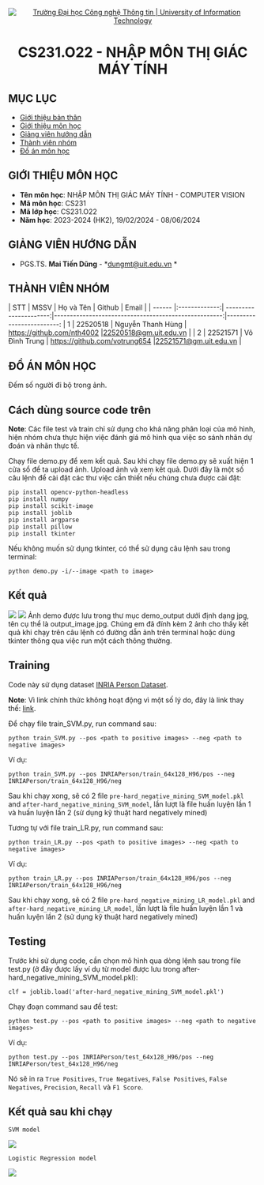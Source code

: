 <p align="center">
  <a href="https://www.uit.edu.vn/" title="Trường Đại học Công nghệ Thông tin" style="border: 5;">
    <img src="https://i.imgur.com/WmMnSRt.png" alt="Trường Đại học Công nghệ Thông tin | University of Information Technology">
  </a>
</p>

<!-- Title -->
<h1 align="center"><b>CS231.O22 - NHẬP MÔN THỊ GIÁC MÁY TÍNH</b></h1>



## MỤC LỤC
* [ Giới thiệu bản thân](#gioithieubanthan)
* [ Giới thiệu môn học](#gioithieumonhoc)
* [ Giảng viên hướng dẫn](#giangvien)
* [ Thành viên nhóm](#thanhvien)
* [ Đồ án môn học](#doan)

## GIỚI THIỆU MÔN HỌC
<a name="gioithieumonhoc"></a>
* **Tên môn học**: NHẬP MÔN THỊ GIÁC MÁY TÍNH - COMPUTER VISION
* **Mã môn học**: CS231
* **Mã lớp học**: CS231.O22
* **Năm học**: 2023-2024 (HK2), 19/02/2024 - 08/06/2024

## GIẢNG VIÊN HƯỚNG DẪN
<a name="giangvien"></a>
* PGS.TS. **Mai Tiến Dũng** - *dungmt@uit.edu.vn *

## THÀNH VIÊN NHÓM
<a name="thanhvien"></a>
| STT    | MSSV          | Họ và Tên              | Github                                               | Email                   |
| ------ |:-------------:| ----------------------:|-----------------------------------------------------:|-------------------------:
| 1      | 22520518      | Nguyễn Thanh Hùng      | https://github.com/nth4002                           |22520518@gm.uit.edu.vn   |
| 2      | 22521571      | Võ Đình Trung          | https://github.com/votrung654                        |22521571@gm.uit.edu.vn   |

## ĐỒ ÁN MÔN HỌC
<a name="doan"></a>
Đếm số người đi bộ trong ảnh.

## Cách dùng source code trên
**Note**: Các file test và train chỉ sử dụng cho khả năng phân loại của mô hình, hiện nhóm chưa thực hiện việc đánh giá mô hình qua việc so sánh nhãn dự đoán và nhãn thực tế.

Chạy file demo.py để xem kết quả. Sau khi chạy file demo.py sẽ xuất hiện 1 cửa sổ để ta upload ảnh. Upload ảnh và xem kết quả. Dưới đây là một số câu lệnh để cài đặt các thư việc cần thiết nếu chúng chưa được cài đặt:
```
pip install opencv-python-headless
pip install numpy
pip install scikit-image
pip install joblib
pip install argparse
pip install pillow
pip install tkinter
```
Nếu không muốn sử dụng tkinter, có thể sử dụng câu lệnh sau trong terminal:
```
python demo.py -i/--image <path to image> 
```
## Kết quả
<img src="https://i.imgur.com/jx2IdeK.png">
<img src="https://i.imgur.com/CHTjeZD.png">
Ảnh demo được lưu trong thư mục demo_output dưới định dạng jpg, tên cụ thể là output_image.jpg. Chúng em đã đính kèm 2 ảnh cho thấy kết quả khi chạy trên câu lệnh có đường dẫn ảnh trên terminal hoặc dùng tkinter thông qua việc run một cách thông thường.

## Training
Code này sử dụng dataset [INRIA Person Dataset](http://pascal.inrialpes.fr/data/human/).

**Note**: Vì link chính thức không hoạt động vì một số lý do, đây là link thay thế: [link](https://drive.google.com/file/d/14GD_pBpBsprPiZlkmtXN_y5K72To16if/view?usp=sharing).

Để chạy file train_SVM.py, run command sau:
```
python train_SVM.py --pos <path to positive images> --neg <path to negative images>
```
Ví dụ:
```
python train_SVM.py --pos INRIAPerson/train_64x128_H96/pos --neg INRIAPerson/train_64x128_H96/neg
```

Sau khi chạy xong, sẽ có 2 file  `pre-hard_negative_mining_SVM_model.pkl` and `after-hard_negative_mining_SVM_model`, lần lượt là file huấn luyện lần 1 và huấn luyện lần 2 (sử dụng kỹ thuật hard negatively mined)

Tương tự với file train_LR.py, run command sau:
```
python train_LR.py --pos <path to positive images> --neg <path to negative images>
```
Ví dụ:
```
python train_LR.py --pos INRIAPerson/train_64x128_H96/pos --neg INRIAPerson/train_64x128_H96/neg
```

Sau khi chạy xong, sẽ có 2 file  `pre-hard_negative_mining_LR_model.pkl` and `after-hard_negative_mining_LR_model`, lần lượt là file huấn luyện lần 1 và huấn luyện lần 2 (sử dụng kỹ thuật hard negatively mined)

## Testing
Trước khi sử dụng code, cần chọn mô hình qua dòng lệnh sau trong file test.py (ở đây được lấy ví dụ từ model được lưu trong after-hard_negative_mining_SVM_model.pkl):
```
clf = joblib.load('after-hard_negative_mining_SVM_model.pkl')
```
Chạy đoạn command sau để test:
```
python test.py --pos <path to positive images> --neg <path to negative images>
```
Ví dụ:
```
python test.py --pos INRIAPerson/test_64x128_H96/pos --neg INRIAPerson/test_64x128_H96/neg
```

Nó sẽ in ra `True Positives`, `True Negatives`, `False Positives`, `False Negatives`, `Precision`, `Recall` và `F1 Score`.

## Kết quả sau khi chạy 
`SVM model`

<img src="https://i.imgur.com/LjsiN9B.png">

`Logistic Regression model`

<img src="https://i.imgur.com/dtX7NHb.png">



